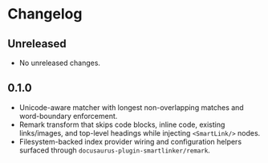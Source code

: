 # Changelog

## Unreleased

- No unreleased changes.

## 0.1.0

- Unicode-aware matcher with longest non-overlapping matches and word-boundary enforcement.
- Remark transform that skips code blocks, inline code, existing links/images, and top-level headings while injecting `<SmartLink/>` nodes.
- Filesystem-backed index provider wiring and configuration helpers surfaced through `docusaurus-plugin-smartlinker/remark`.
